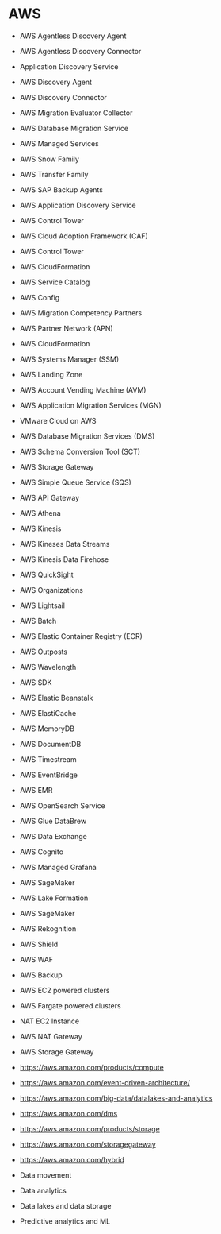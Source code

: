 # AWS

* AWS Agentless Discovery Agent
* AWS Agentless Discovery Connector
* Application Discovery Service
* AWS Discovery Agent
* AWS Discovery Connector
* AWS Migration Evaluator Collector
* AWS Database Migration Service
* AWS Managed Services
* AWS Snow Family
* AWS Transfer Family
* AWS SAP Backup Agents
* AWS Application Discovery Service
* AWS Control Tower
* AWS Cloud Adoption Framework (CAF)
* AWS Control Tower
* AWS CloudFormation
* AWS Service Catalog
* AWS Config
* AWS Migration Competency Partners
* AWS Partner Network (APN)
* AWS CloudFormation
* AWS Systems Manager (SSM)
* AWS Landing Zone
* AWS Account Vending Machine (AVM)
* AWS Application Migration Services (MGN)
* VMware Cloud on AWS
* AWS Database Migration Services (DMS)
* AWS Schema Conversion Tool (SCT)
* AWS Storage Gateway
* AWS Simple Queue Service (SQS)
* AWS API Gateway
* AWS Athena
* AWS Kinesis
* AWS Kineses Data Streams
* AWS Kinesis Data Firehose
* AWS QuickSight
* AWS Organizations
* AWS Lightsail
* AWS Batch
* AWS Elastic Container Registry (ECR)
* AWS Outposts
* AWS Wavelength
* AWS SDK
* AWS Elastic Beanstalk
* AWS ElastiCache
* AWS MemoryDB
* AWS DocumentDB
* AWS Timestream
* AWS EventBridge
* AWS EMR
* AWS OpenSearch Service
* AWS Glue DataBrew
* AWS Data Exchange
* AWS Cognito
* AWS Managed Grafana
* AWS SageMaker
* AWS Lake Formation
* AWS SageMaker
* AWS Rekognition
* AWS Shield
* AWS WAF
* AWS Backup

* AWS EC2 powered clusters
* AWS Fargate powered clusters

* NAT EC2 Instance
* AWS NAT Gateway
* AWS Storage Gateway

* https://aws.amazon.com/products/compute
* https://aws.amazon.com/event-driven-architecture/
* https://aws.amazon.com/big-data/datalakes-and-analytics
* https://aws.amazon.com/dms
* https://aws.amazon.com/products/storage
* https://aws.amazon.com/storagegateway
* https://aws.amazon.com/hybrid

* Data movement
* Data analytics
* Data lakes and data storage
* Predictive analytics and ML
